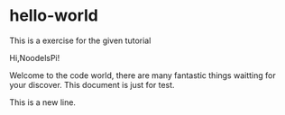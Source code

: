 # hello-world
This is a exercise for the given tutorial

Hi,NoodelsPi!

Welcome to the code world, there are many fantastic things waitting for your discover.
This document is just for test.

This is a new line.
